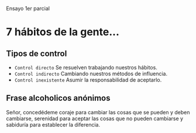 Ensayo 1er parcial

# 7 hábitos de la gente...
## Tipos de control
* `Control directo` Se resuelven trabajando nuestros hábitos.
* `Control indirecto` Cambiando nuestros métodos de influencia. 
* `Control inexistente` Asumir la responsabilidad de aceptarlo.
## Frase alcoholicos anónimos
Señor, concedédeme coraje para cambiar las cosas que se pueden y deben cambiarse, serenidad para aceptar las cosas que no pueden cambiarse y sabiduría para establecer la diferencia.